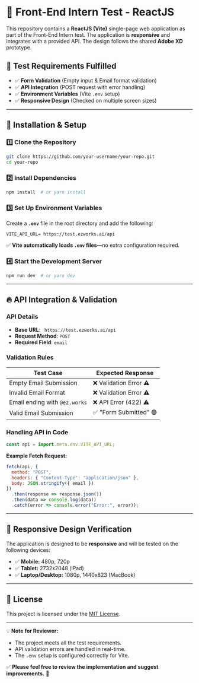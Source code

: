 # 📌 Front-End Intern Test - ReactJS

This repository contains a **ReactJS (Vite)** single-page web application as part of the Front-End Intern test. The application is **responsive** and integrates with a provided API. The design follows the shared **Adobe XD** prototype.

## 📜 Test Requirements Fulfilled
- ✅ **Form Validation** (Empty input & Email format validation)
- ✅ **API Integration** (POST request with error handling)
- ✅ **Environment Variables** (Vite `.env` setup)
- ✅ **Responsive Design** (Checked on multiple screen sizes)

---

## 🚀 Installation & Setup

### **1️⃣ Clone the Repository**
```sh
git clone https://github.com/your-username/your-repo.git
cd your-repo
```

### **2️⃣ Install Dependencies**
```sh
npm install  # or yarn install
```

### **3️⃣ Set Up Environment Variables**
Create a **`.env`** file in the root directory and add the following:
```env
VITE_API_URL= https://test.ezworks.ai/api
```

✅ **Vite automatically loads `.env` files**—no extra configuration required.

### **4️⃣ Start the Development Server**
```sh
npm run dev  # or yarn dev
```

---

## 🔥 API Integration & Validation
### **API Details**
- **Base URL**: ` https://test.ezworks.ai/api`
- **Request Method**: `POST`
- **Required Field**: `email`

### **Validation Rules**
| Test Case                   | Expected Response        |
|----------------------------|-------------------------|
| Empty Email Submission     | ❌ Validation Error ⚠   |
| Invalid Email Format       | ❌ Validation Error ⚠   |
| Email ending with `@ez.works` | ❌ API Error (422) ⚠ |
| Valid Email Submission     | ✅ "Form Submitted" 🟢 |

### **Handling API in Code**
```js
const api = import.meta.env.VITE_API_URL;
```

**Example Fetch Request:**
```js
fetch(api, {
  method: "POST",
  headers: { "Content-Type": "application/json" },
  body: JSON.stringify({ email })
})
  .then(response => response.json())
  .then(data => console.log(data))
  .catch(error => console.error("Error:", error));
```

---

## 📱 Responsive Design Verification
The application is designed to be **responsive** and will be tested on the following devices:
- ✅ **Mobile:** 480p, 720p
- ✅ **Tablet:** 2732x2048 (iPad)
- ✅ **Laptop/Desktop:** 1080p, 1440x823 (MacBook)

---

## 📜 License
This project is licensed under the [MIT License](LICENSE).

---

💡 **Note for Reviewer:**
- The project meets all the test requirements.
- API validation errors are handled in real-time.
- The `.env` setup is configured correctly for Vite.

✅ **Please feel free to review the implementation and suggest improvements.** 🚀

